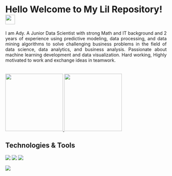 
# Hello Welcome to My Lil Repository! <img src="https://github.com/TheDudeThatCode/TheDudeThatCode/blob/master/Assets/Hi.gif" width="30px">

<p align="justify">
 I am Ady. A Junior Data Scientist with strong Math and IT background and 2 years of experience using predictive modeling, data processing, and data mining algorithms to solve challenging business problems in the field of data science, data analytics, and business analysis. Passionate about machine learning development and data visualization. Hard working, Highly motivated to work and exchange ideas in teamwork.
</a>
<br><br>
 <br>
<a href="https://github.com/gilangadhan">
  <img height="180em" src="https://github-readme-stats-eight-theta.vercel.app/api?username=Dhiemasady&show_icons=true&theme=algolia&include_all_commits=true&count_private=true"/>
  <img height="180em" src="https://github-readme-stats-eight-theta.vercel.app/api/top-langs/?username=Dhiemasady&layout=compact&langs_count=8&theme=algolia"/>
</a>

 <br>
</p>


## Technologies & Tools
![](https://img.shields.io/badge/Code-Python-informational?style=flat&logo=python&logoColor=white&color=2d2b55)
![](https://img.shields.io/badge/Code-PHP-informational?style=flat&logo=php&logoColor=white&color=2d2b55)
![](https://img.shields.io/badge/Tools-MysQL-informational?style=flat&logo=mysql&logoColor=white&color=2d2b55)

![](https://img.shields.io/badge/Tools-GithubActions-informational?style=flat&logo=githubactions&logoColor=white&color=2d2b55)




